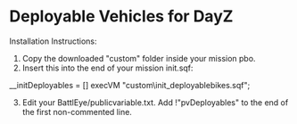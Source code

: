 Deployable Vehicles for DayZ
================

Installation Instructions:

1. Copy the downloaded "custom" folder inside your mission pbo.
2. Insert this into the end of your mission init.sqf:

 __initDeployables = [] execVM "custom\init_deployablebikes.sqf";

3. Edit your BattlEye/publicvariable.txt. Add !"pvDeployables" to the end of the first non-commented line.
